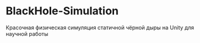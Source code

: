# BlackHole-Simulation
 Красочная физическая симуляция статичной чёрной дыры на Unity для научной работы
